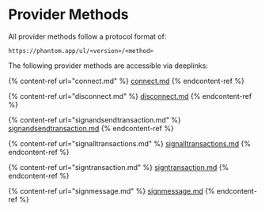 # Provider Methods

All provider methods follow a protocol format of:

```
https://phantom.app/ul/<version>/<method>
```

The following provider methods are accessible via deeplinks:

{% content-ref url="connect.md" %}
[connect.md](connect.md)
{% endcontent-ref %}

{% content-ref url="disconnect.md" %}
[disconnect.md](disconnect.md)
{% endcontent-ref %}

{% content-ref url="signandsendtransaction.md" %}
[signandsendtransaction.md](signandsendtransaction.md)
{% endcontent-ref %}

{% content-ref url="signalltransactions.md" %}
[signalltransactions.md](signalltransactions.md)
{% endcontent-ref %}

{% content-ref url="signtransaction.md" %}
[signtransaction.md](signtransaction.md)
{% endcontent-ref %}

{% content-ref url="signmessage.md" %}
[signmessage.md](signmessage.md)
{% endcontent-ref %}
